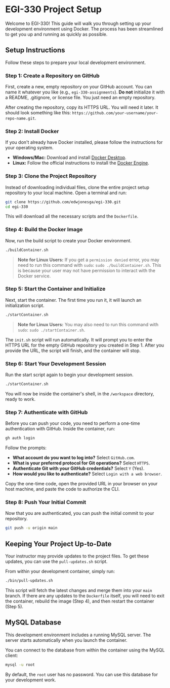 # EGI-330 Project Setup

Welcome to EGI-330! This guide will walk you through setting up your development environment using Docker. The process has been streamlined to get you up and running as quickly as possible.

## Setup Instructions

Follow these steps to prepare your local development environment.

### Step 1: Create a Repository on GitHub

First, create a new, empty repository on your GitHub account. You can name it whatever you like (e.g., `egi-330-assignments`). **Do not** initialize it with a README, .gitignore, or license file. You just need an empty repository.

After creating the repository, copy its HTTPS URL. You will need it later. It should look something like this: `https://github.com/your-username/your-repo-name.git`.

### Step 2: Install Docker

If you don't already have Docker installed, please follow the instructions for your operating system.

- **Windows/Mac:** Download and install [Docker Desktop](https://www.docker.com/products/docker-desktop).
- **Linux:** Follow the official instructions to install the [Docker Engine](https://docs.docker.com/engine/install/).

### Step 3: Clone the Project Repository

Instead of downloading individual files, clone the entire project setup repository to your local machine. Open a terminal and run:
```sh
git clone https://github.com/edwjonesga/egi-330.git
cd egi-330
```
This will download all the necessary scripts and the `Dockerfile`.

### Step 4: Build the Docker Image

Now, run the build script to create your Docker environment.
```sh
./buildContainer.sh
```
> **Note for Linux Users:** If you get a `permission denied` error, you may need to run this command with `sudo`: `sudo ./buildContainer.sh`. This is because your user may not have permission to interact with the Docker service.

### Step 5: Start the Container and Initialize

Next, start the container. The first time you run it, it will launch an initialization script.
```sh
./startContainer.sh
```
> **Note for Linux Users:** You may also need to run this command with `sudo`: `sudo ./startContainer.sh`.

The `init.sh` script will run automatically. It will prompt you to enter the HTTPS URL for the empty GitHub repository you created in Step 1. After you provide the URL, the script will finish, and the container will stop.

### Step 6: Start Your Development Session

Run the start script again to begin your development session.
```sh
./startContainer.sh
```
You will now be inside the container's shell, in the `/workspace` directory, ready to work.

### Step 7: Authenticate with GitHub

Before you can push your code, you need to perform a one-time authentication with GitHub.
Inside the container, run:
```sh
gh auth login
```
Follow the prompts:
- **What account do you want to log into?** Select `GitHub.com`.
- **What is your preferred protocol for Git operations?** Select `HTTPS`.
- **Authenticate Git with your GitHub credentials?** Select `Y` (Yes).
- **How would you like to authenticate?** Select `Login with a web browser`.

Copy the one-time code, open the provided URL in your browser on your host machine, and paste the code to authorize the CLI.

### Step 8: Push Your Initial Commit

Now that you are authenticated, you can push the initial commit to your repository.
```sh
git push -u origin main
```

## Keeping Your Project Up-to-Date

Your instructor may provide updates to the project files. To get these updates, you can use the `pull-updates.sh` script.

From within your development container, simply run:
```sh
./bin/pull-updates.sh
```
This script will fetch the latest changes and merge them into your `main` branch. If there are any updates to the `Dockerfile` itself, you will need to exit the container, rebuild the image (Step 4), and then restart the container (Step 5).

## MySQL Database

This development environment includes a running MySQL server. The server starts automatically when you launch the container.

You can connect to the database from within the container using the MySQL client:
```sh
mysql -u root
```
By default, the `root` user has no password. You can use this database for your development work.
